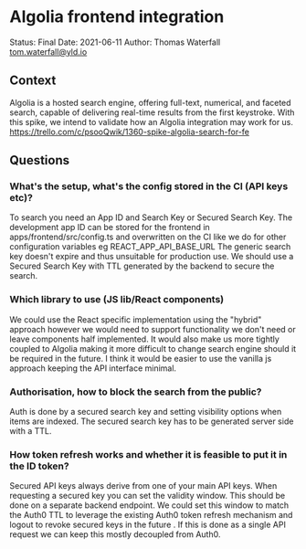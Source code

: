 # Algolia frontend integration

Status: Final
Date: 2021-06-11
Author: Thomas Waterfall <tom.waterfall@yld.io>

## Context

Algolia is a hosted search engine, offering full-text, numerical, and faceted search, capable of delivering real-time results from the first keystroke. With this spike, we intend to validate how an Algolia integration may work for us.
https://trello.com/c/psooQwik/1360-spike-algolia-search-for-fe

## Questions

### What's the setup, what's the config stored in the CI (API keys etc)?

To search you need an App ID and Search Key or Secured Search Key.
The development app ID can be stored for the frontend in apps/frontend/src/config.ts and overwritten on the CI like we do for other configuration variables eg REACT_APP_API_BASE_URL
The generic search key doesn't expire and thus unsuitable for production use. We should use a Secured Search Key with TTL generated by the backend to secure the search.

### Which library to use (JS lib/React components)

We could use the React specific implementation using the "hybrid" approach however we would need to support functionality we don't need or leave components half implemented. It would also make us more tightly coupled to Algolia making it more difficult to change search engine should it be required in the future.
I think it would be easier to use the vanilla js approach keeping the API interface minimal.

### Authorisation, how to block the search from the public?

Auth is done by a secured search key and setting visibility options when items are indexed. The secured search key has to be generated server side with a TTL.

### How token refresh works and whether it is feasible to put it in the ID token?

Secured API keys always derive from one of your main API keys. When requesting a secured key you can set the validity window. This should be done on a separate backend endpoint.
We could set this window to match the Auth0 TTL to leverage the existing Auth0 token refresh mechanism and logout to revoke secured keys in the future . If this is done as a single API request we can keep this mostly decoupled from Auth0.
